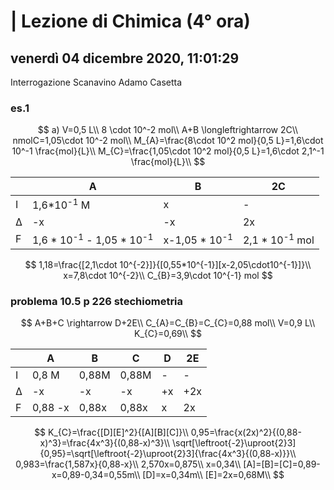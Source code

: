 # | Lezione di Chimica (4° ora)

## venerdì 04 dicembre 2020, 11:01:29

Interrogazione Scanavino Adamo Casetta

### es.1

$$
a) V=0,5 L\\
8 \cdot 10^-2 mol\\
A+B \longleftrightarrow 2C\\
nmolC=1,05\cdot 10^-2 mol\\
M_{A}=\frac{8\cdot 10^2 mol}{0,5 L}=1,6\cdot 10^-1 \frac{mol}{L}\\
M_{C}=\frac{1,05\cdot 10^2 mol}{0,5 L}=1,6\cdot 2,1^-1 \frac{mol}{L}\\
$$

|      | A                                              | B                        | 2C                        |
| ---- | ---------------------------------------------- | ------------------------ | ------------------------- |
| I    | 1,6*10<sup>-1</sup> M                          | x                        | -                         |
| Δ    | -x                                             | -x                       | 2x                        |
| F    | 1,6 * 10<sup>-1</sup> - 1,05 * 10<sup>-1</sup> | x-1,05 * 10<sup>-1</sup> | 2,1 * 10<sup>-1</sup> mol |

$$
1,18=\frac{[2,1\cdot 10^{-2}]}{[0,55*10^{-1}][x-2,05\cdot10^{-1}]}\\
x=7,8\cdot 10^{-2}\\
C_{B}=3,9\cdot 10^{-1} mol
$$

### problema 10.5 p 226 stechiometria

$$
A+B+C \rightarrow D+2E\\
C_{A}=C_{B}=C_{C}=0,88 mol\\
V=0,9 L\\
K_{C}=0,69\\
$$

|      | A       | B     | C     | D    | 2E   |
| ---- | ------- | ----- | ----- | ---- | ---- |
| I    | 0,8 M   | 0,88M | 0,88M | -    | -    |
| Δ    | -x      | -x    | -x    | +x   | +2x  |
| F    | 0,88 -x | 0,88x | 0,88x | x    | 2x   |

$$
K_{C}=\frac{[D][E]^2}{[A][B][C]}\\		
0,95=\frac{x(2x)^2}{(0,88-x)^3}=\frac{4x^3}{(0,88-x)^3}\\
\sqrt[\leftroot{-2}\uproot{2}3]{0,95}=\sqrt[\leftroot{-2}\uproot{2}3]{\frac{4x^3}{(0,88-x)}}\\
0,983=\frac{1,587x}{0,88-x}\\
2,570x=0,875\\
x=0,34\\
[A]=[B]=[C]=0,89-x=0,89-0,34=0,55m\\
[D]=x=0,34m\\
[E]=2x=0,68M\\
$$

